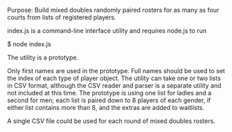 Purpose: Build mixed doubles randomly paired rosters for as many as
four courts from lists of registered players.

index.js is a command-line interface utility and requires node.js to run

$ node index.js

The utility is a prototype.

Only first names are used in the prototype.
Full names should be used to set the index of each type of player object.
The utility can take one or two lists in CSV format, although the CSV
reader and parser is a separate utility and not included at this time.
The prototype is using one list for ladies and a second for men;
each list is paired down to 8 players of each gender, if either list
contains more than 8, and the extras are added to waitlists.

A single CSV file could be used for each round of mixed doubles rosters.
